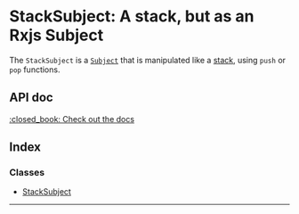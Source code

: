 
StackSubject: A stack, but as an Rxjs Subject
=============================================

The `StackSubject` is a [`Subject`](https://rxjs-dev.firebaseapp.com/guide/subject) that is manipulated like a [stack](https://www.studytonight.com/data-structures/stack-data-structure), using `push` or `pop` functions.

API doc
-------

[:closed\_book: Check out the docs](https://gerkindev.github.io/stack-subject/)

## Index

### Classes

* [StackSubject](classes/stacksubject.md)

---

